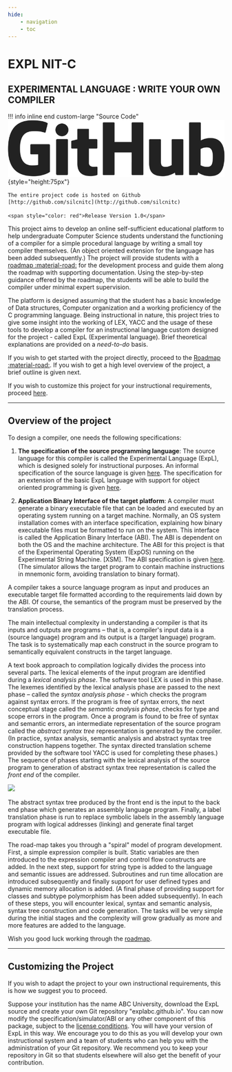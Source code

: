 ```yaml
---
hide:
    - navigation
    - toc
---
```

# EXPL NIT-C

## **EXPERIMENTAL LANGUAGE** : WRITE YOUR OWN COMPILER

!!! info inline end custom-large "Source Code"
    ![](img/GitHub-Logo.png){style="height:75px"}

    The entire project code is hosted on Github [http://github.com/silcnitc](http://github.com/silcnitc)

    <span style="color: red">Release Version 1.0</span>

This project aims to develop an online self-sufficient educational platform to help undergraduate Computer Science students understand the functioning of a compiler for a simple procedural language by writing a small toy compiler themselves. (An object oriented extension for the language has been added subsequently.) The project will provide students with a [roadmap :material-road:](./roadmap/index.md) for the development process and guide them along the roadmap with supporting documentation. Using the step-by-step guidance offered by the roadmap, the students will be able to build the compiler under minimal expert supervision.

The platform is designed assuming that the student has a basic knowledge of Data structures, Computer organization and a working proficiency of the C programming language. Being instructional in nature, this project tries to give some insight into the working of LEX, YACC and the usage of these tools to develop a compiler for an instructional language custom designed for the project - called ExpL (Experimental language). Brief theoretical explanations are provided on a _need-to-do_ basis.

If you wish to get started with the project directly, proceed to the [Roadmap :material-road:](./roadmap/index.md). If you wish to get a high level overview of the project, a brief outline is given next.

If you wish to customize this project for your instructional requirements, proceed [here](#customizing-the-project).

* * *

Overview of the project
-----------------------

To design a compiler, one needs the following specifications:

1. **The specification of the source programming language**: The source language for this compiler is called the Experimental Language (ExpL), which is designed solely for instructional purposes. An informal specification of the source language is given [here](expl.md). The specification for an extension of the basic ExpL language with support for object oriented programming is given [here](oexpl-specification.md).

2. **Application Binary Interface of the target platform**: A compiler must generate a binary executable file that can be loaded and executed by an operating system running on a target machine. Normally, an OS system installation comes with an interface specification, explaining how binary executable files must be formatted to run on the system. This interface is called the Application Binary Interface (ABI). The ABI is dependent on both the OS and the machine architecture. The ABI for this project is that of the Experimental Operating System (ExpOS) running on the Experimental String Machine. \[XSM\]. The ABI specification is given [here](./abi.md). (The simulator allows the target program to contain machine instructions in mnemonic form, avoiding translation to binary format).

A compiler takes a source language program as input and produces an executable target file formatted according to the requirements laid down by the ABI. Of course, the semantics of the program must be preserved by the translation process.

The main intellectual complexity in understanding a compiler is that its inputs and outputs are programs – that is, a compiler's input data is a (source language) program and its output is a (target language) program. The task is to systematically map each construct in the source program to semantically equivalent constructs in the target language.

A text book approach to compilation logically divides the process into several parts. The lexical elements of the input program are identified during a _lexical analysis phase_. The software tool LEX is used in this phase. The lexemes identified by the lexical analysis phase are passed to the next phase – called the _syntax analysis phase_ - which checks the program against syntax errors. If the program is free of syntax errors, the next conceptual stage called the _semantic analysis phase_, checks for type and scope errors in the program. Once a program is found to be free of syntax and semantic errors, an intermediate representation of the source program called the _abstract syntax tree_ representation is generated by the compiler. (In practice, syntax analysis, semantic analysis and abstract syntax tree construction happens together. The syntax directed translation scheme provided by the software tool YACC is used for completing these phases.) The sequence of phases starting with the lexical analysis of the source program to generation of abstract syntax tree representation is called the _front end_ of the compiler.

![](img/flowdiagram.png)

The abstract syntax tree produced by the front end is the input to the back end phase which generates an assembly language program. Finally, a label translation phase is run to replace symbolic labels in the assembly language program with logical addresses (linking) and generate final target executable file.

The road-map takes you through a "spiral" model of program development. First, a simple expression compiler is built. Static variables are then introduced to the expression compiler and control flow constructs are added. In the next step, support for string type is added to the language and semantic issues are addressed. Subroutines and run time allocation are introduced subsequently and finally support for user defined types and dynamic memory allocation is added. (A final phase of providing support for classes and subtype polymorphism has been added subsequently). In each of these steps, you will encounter lexical, syntax and semantic analysis, syntax tree construction and code generation. The tasks will be very simple during the initial stages and the complexity will grow gradually as more and more features are added to the language.

Wish you good luck working through the [roadmap](./roadmap/index.md).

* * *

## Customizing the Project

If you wish to adapt the project to your own instructional requirements, this is how we suggest you to proceed.

Suppose your institution has the name ABC University, download the ExpL source and create your own Git repository "explabc.github.io". You can now modify the specification/simulator/ABI or any other component of this package, subject to the [license conditions](./about/license.md). You will have your version of ExpL in this way. We encourage you to do this as you will develop your own instructional system and a team of students who can help you with the administration of your Git repository. We recommend you to keep your repository in Git so that students elsewhere will also get the benefit of your contribution.
